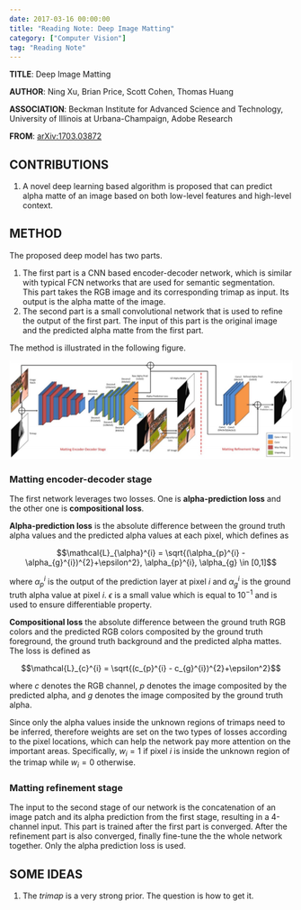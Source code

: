 ```yaml
---
date: 2017-03-16 00:00:00
title: "Reading Note: Deep Image Matting"
category: ["Computer Vision"]
tag: "Reading Note"
---
```


**TITLE**: Deep Image Matting

**AUTHOR**: Ning Xu, Brian Price, Scott Cohen, Thomas Huang

**ASSOCIATION**: Beckman Institute for Advanced Science and Technology, University of Illinois at Urbana-Champaign, Adobe Research

**FROM**: [arXiv:1703.03872](https://arxiv.org/abs/1703.03872)

## CONTRIBUTIONS ##

1. A novel deep learning based algorithm is proposed that can predict alpha matte of an image based on both low-level features and high-level context.

## METHOD ##

The proposed deep model has two parts. 

1. The first part is a CNN based encoder-decoder network, which is similar with typical FCN networks that are used for semantic segmentation. This part takes the RGB image and its corresponding trimap as input. Its output is the alpha matte of the image. 
2. The second part is a small convolutional network that is used to refine the output of the first part. The input of this part is the original image and the predicted alpha matte from the first part.

The method is illustrated in the following figure.

<img class="img-responsive center-block" src="https://raw.githubusercontent.com/joshua19881228/my_blogs/master/Computer_Vision/Reading_Note/figures/Reading_Note_20170316_Matting_0.jpg" alt="" width="640"/>

### Matting encoder-decoder stage ###

The first network leverages two losses. One is **alpha-prediction loss** and the other one is **compositional loss**.

**Alpha-prediction loss** is the absolute difference between the ground truth alpha values and the predicted alpha values at each pixel, which defines as

$$\mathcal{L}_{\alpha}^{i} = \sqrt{(\alpha_{p}^{i} - \alpha_{g}^{i})^{2}+\epsilon^2}, \alpha_{p}^{i}, \alpha_{g} \in [0,1]$$

where $\alpha_{p}^{i}$ is the output of the prediction layer at pixel $i$ and $\alpha_{g}^{i}$ is the ground truth alpha value at pixel $i$. $\epsilon$ is a small value which is equal to $10^{-1}$ and is used to ensure differentiable property.

**Compositional loss** the absolute difference between the ground truth RGB colors and the predicted RGB colors composited by the ground truth foreground, the ground truth background and the predicted alpha mattes. The loss is defined as

$$\mathcal{L}_{c}^{i} = \sqrt{(c_{p}^{i} - c_{g}^{i})^{2}+\epsilon^2}$$

where $c$ denotes the RGB channel, $p$ denotes the image composited by the predicted alpha, and $g$ denotes the image composited by the ground truth alpha.

Since only the alpha values inside the unknown regions of trimaps need to be inferred, therefore weights are set on the two types of losses according to the pixel locations, which can help the network pay more attention on the important areas. Specifically, $w_{i} = 1$ if pixel $i$ is inside the unknown region of the trimap while $w_{i} = 0$ otherwise.

### Matting refinement stage ###

The input to the second stage of our network is the concatenation of an image patch and its alpha prediction from the first stage, resulting in a 4-channel input. This part is trained after the first part is converged. After the refinement part is also converged, finally fine-tune the the whole network together. Only the alpha prediction loss is used.

## SOME IDEAS ##

1. The *trimap* is a very strong prior. The question is how to get it.